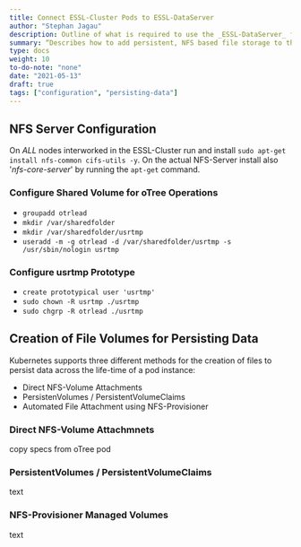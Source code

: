 ```yaml
---
title: Connect ESSL-Cluster Pods to ESSL-DataServer
author: "Stephan Jagau"
description: Outline of what is required to use the _ESSL-DataServer_ for persisting files using the NFS-service.
summary: “Describes how to add persistent, NFS based file storage to the Kubernetes pods running in the ESSL-Cluster.”
type: docs
weight: 10
to-do-note: "none"
date: "2021-05-13"
draft: true
tags: ["configuration", "persisting-data"]
---
```


## NFS Server Configuration
On *ALL* nodes interworked in the ESSL-Cluster run and install `sudo apt-get install nfs-common cifs-utils -y`. On the actual NFS-Server install also '_nfs-core-server_' by running the `apt-get` command.

### Configure Shared Volume for oTree Operations
* `groupadd otrlead`
* `mkdir /var/sharedfolder`
* `mkdir /var/sharedfolder/usrtmp`
* `useradd -m -g otrlead -d /var/sharedfolder/usrtmp -s /usr/sbin/nologin usrtmp`

### Configure usrtmp Prototype
* `create prototypical user 'usrtmp'`
* `sudo chown -R usrtmp ./usrtmp`
* `sudo chgrp -R otrlead ./usrtmp`

## Creation of File Volumes for Persisting Data
Kubernetes supports three different methods for the creation of files to persist data across the life-time of a pod instance:
* Direct NFS-Volume Attachments
* PersistenVolumes / PersistentVolumeClaims
* Automated File Attachment using NFS-Provisioner

### Direct NFS-Volume Attachmnets
copy specs from oTree pod
### PersistentVolumes / PersistentVolumeClaims
text
### NFS-Provisioner Managed Volumes
text